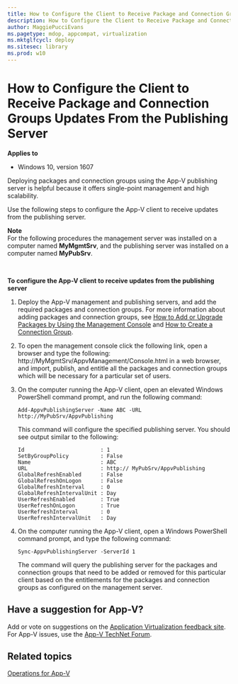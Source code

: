 ```yaml
---
title: How to Configure the Client to Receive Package and Connection Groups Updates From the Publishing Server (Windows 10)
description: How to Configure the Client to Receive Package and Connection Groups Updates From the Publishing Server
author: MaggiePucciEvans
ms.pagetype: mdop, appcompat, virtualization
ms.mktglfcycl: deploy
ms.sitesec: library
ms.prod: w10
---
```



# How to Configure the Client to Receive Package and Connection Groups Updates From the Publishing Server

**Applies to**
-   Windows 10, version 1607

Deploying packages and connection groups using the App-V publishing server is helpful because it offers single-point management and high scalability.

Use the following steps to configure the App-V client to receive updates from the publishing server.

**Note**<br>
For the following procedures the management server was installed on a computer named **MyMgmtSrv**, and the publishing server was installed on a computer named **MyPubSrv**.

 

**To configure the App-V client to receive updates from the publishing server**

1.  Deploy the App-V management and publishing servers, and add the required packages and connection groups. For more information about adding packages and connection groups, see [How to Add or Upgrade Packages by Using the Management Console](appv-add-or-upgrade-packages-with-the-management-console.md) and [How to Create a Connection Group](appv-create-a-connection-group.md).

2.  To open the management console click the following link, open a browser and type the following: http://MyMgmtSrv/AppvManagement/Console.html in a web browser, and import, publish, and entitle all the packages and connection groups which will be necessary for a particular set of users.

3.  On the computer running the App-V client, open an elevated Windows PowerShell command prompt, and run the following command:

    `Add-AppvPublishingServer -Name ABC -URL http://MyPubSrv/AppvPublishing`

    This command will configure the specified publishing server. You should see output similar to the following:
    
    ```
    Id                        : 1
    SetByGroupPolicy          : False
    Name                      : ABC
    URL                       : http:// MyPubSrv/AppvPublishing
    GlobalRefreshEnabled      : False
    GlobalRefreshOnLogon      : False
    GlobalRefreshInterval     : 0
    GlobalRefreshIntervalUnit : Day
    UserRefreshEnabled        : True
    UserRefreshOnLogon        : True
    UserRefreshInterval       : 0
    UserRefreshIntervalUnit   : Day
    ```

4.  On the computer running the App-V client, open a Windows PowerShell command prompt, and type the following command:

    `Sync-AppvPublishingServer -ServerId 1`

    The command will query the publishing server for the packages and connection groups that need to be added or removed for this particular client based on the entitlements for the packages and connection groups as configured on the management server.

## Have a suggestion for App-V?

Add or vote on suggestions on the [Application Virtualization feedback site](http://appv.uservoice.com/forums/280448-microsoft-application-virtualization).<br>For App-V issues, use the [App-V TechNet Forum](https://social.technet.microsoft.com/Forums/en-US/home?forum=mdopappv).

## Related topics

[Operations for App-V](appv-operations.md)
